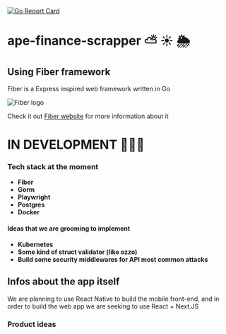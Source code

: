 [![Go Report Card](https://goreportcard.com/badge/github.com/Mangaba-Labs/ape-finance-scrapper)](https://goreportcard.com/report/github.com/Mangaba-Labs/ape-finance-scrapper)

# ape-finance-scrapper ⛅ ☀️ 🌦️

## Using Fiber framework

Fiber is a Express inspired web framework written in Go

![Fiber logo](https://gofiber.io/assets/images/logo.svg)

Check it out [Fiber website](https://gofiber.io/) for more information about it

# IN DEVELOPMENT 🔨🔨🔨

### Tech stack at the moment

- **Fiber**
- **Gorm**
- **Playwright**
- **Postgres**
- **Docker**

#### Ideas that we are grooming to implement

- **Kubernetes**
- **Some kind of struct validator (like ozzo)**
- **Build some security middlewares for API most common attacks**

## Infos about the app itself

We are planning to use React Native to build the mobile front-end, and in order to build the web app we are seeking to use React + Next.JS

### Product ideas
